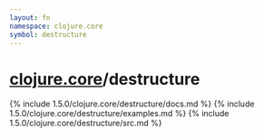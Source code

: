 ```yaml
---
layout: fn
namespace: clojure.core
symbol: destructure
---
```


# [clojure.core](../)/destructure

{% include 1.5.0/clojure.core/destructure/docs.md %}
{% include 1.5.0/clojure.core/destructure/examples.md %}
{% include 1.5.0/clojure.core/destructure/src.md %}

